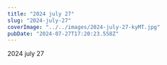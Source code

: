 ```yaml
---
title: "2024 july 27"
slug: "2024-july-27"
coverImage: "../../images/2024-july-27-kyMT.jpg"
pubDate: "2024-07-27T17:20:23.558Z"
---
```


2024 july 27
